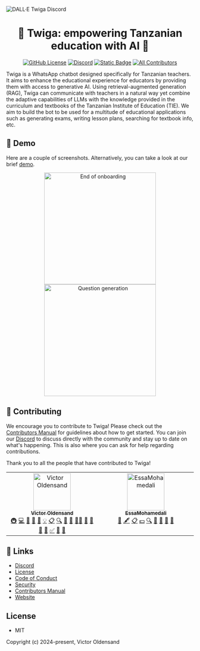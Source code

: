 ![DALL·E Twiga Discord](https://github.com/user-attachments/assets/de0cc88b-b75f-43aa-850c-34c1315a5980)

<h1 align="center">🦒 Twiga: empowering Tanzanian education with AI 🦒</h1>

<div align="center">

[![GitHub License](https://img.shields.io/github/license/jurmy24/twiga)](https://github.com/jurmy24/twiga?tab=MIT-1-ov-file)
[![Discord](https://img.shields.io/discord/1260910452683178024?style=flat&logo=discord&logoColor=white)](https://discord.gg/bCe2HfZY2C)
[![Static Badge](https://img.shields.io/badge/thesis_repo-%235b5b5b?logo=github&link=https%3A%2F%2Fgithub.com%2Fjurmy24%2Ftwiga-thesis)](https://github.com/jurmy24/twiga-thesis)
[![All Contributors](https://img.shields.io/github/all-contributors/jurmy24/twiga?color=ee8449&style=flat-square)](#contributors)

</div>

Twiga is a WhatsApp chatbot designed specifically for Tanzanian teachers. It aims to enhance the educational experience for educators by providing them with access to generative AI. Using retrieval-augmented generation (RAG), Twiga can communicate with teachers in a natural way yet combine the adaptive capabilities of LLMs with the knowledge provided in the curriculum and textbooks of the Tanzanian Institute of Education (TIE). We aim to build the bot to be used for a multitude of educational applications such as generating exams, writing lesson plans, searching for textbook info, etc.

## 📱 Demo

Here are a couple of screenshots. Alternatively, you can take a look at our brief [demo](https://github.com/jurmy24/twiga/blob/documentation/docs/twiga.gif).

<p align="center">
  <img src="https://github.com/user-attachments/assets/27fb128e-32f0-4265-baf8-2dc3ec69ca5f" alt="End of onboarding" width="300"/>
  <img src="https://github.com/user-attachments/assets/cd5bd256-9b48-487e-aa7b-d0efabf33e94" alt="Question generation" width="300"/>
</p>

## 🤝 Contributing

We encourage you to contribute to Twiga! Please check out the [Contributors Manual](https://github.com/jurmy24/twiga/blob/main/CONTRIBUTING.md) for guidelines about how to get started. You can join our [Discord](https://discord.gg/bCe2HfZY2C) to discuss directly with the community and stay up to date on what's happening. This is also where you can ask for help regarding contributions.

Thank you to all the people that have contributed to Twiga!

<!-- ALL-CONTRIBUTORS-LIST:START - Do not remove or modify this section -->
<!-- prettier-ignore-start -->
<!-- markdownlint-disable -->
<table>
  <tbody>
    <tr>
      <td align="center" valign="top" width="14.28%"><a href="https://github.com/jurmy24"><img src="https://avatars.githubusercontent.com/u/21913954?v=4?s=100" width="100px;" alt="Victor Oldensand"/><br /><sub><b>Victor Oldensand</b></sub></a><br /><a href="#infra-jurmy24" title="Infrastructure (Hosting, Build-Tools, etc)">🚇</a> <a href="#code-jurmy24" title="Code">💻</a> <a href="#bug-jurmy24" title="Bug reports">🐛</a> <a href="#doc-jurmy24" title="Documentation">📖</a> <a href="#design-jurmy24" title="Design">🎨</a> <a href="#example-jurmy24" title="Examples">💡</a> <a href="#eventOrganizing-jurmy24" title="Event Organizing">📋</a> <a href="#fundingFinding-jurmy24" title="Funding Finding">🔍</a> <a href="#ideas-jurmy24" title="Ideas, Planning, & Feedback">🤔</a> <a href="#maintenance-jurmy24" title="Maintenance">🚧</a> <a href="#mentoring-jurmy24" title="Mentoring">🧑‍🏫</a> <a href="#projectManagement-jurmy24" title="Project Management">📆</a> <a href="#question-jurmy24" title="Answering Questions">💬</a> <a href="#review-jurmy24" title="Reviewed Pull Requests">👀</a> <a href="#research-jurmy24" title="Research">🔬</a> <a href="#tutorial-jurmy24" title="Tutorials">✅</a> <a href="#talk-jurmy24" title="Talks">📢</a> <a href="#userTesting-jurmy24" title="User Testing">📓</a></td>
      <td align="center" valign="top" width="14.28%"><a href="https://github.com/EssaMohamedali"><img src="https://avatars.githubusercontent.com/u/50261366?v=4?s=100" width="100px;" alt="EssaMohamedali"/><br /><sub><b>EssaMohamedali</b></sub></a><br /><a href="#business-EssaMohamedali" title="Business development">💼</a> <a href="#content-EssaMohamedali" title="Content">🖋</a> <a href="#eventOrganizing-EssaMohamedali" title="Event Organizing">📋</a> <a href="#financial-EssaMohamedali" title="Financial">💵</a> <a href="#fundingFinding-EssaMohamedali" title="Funding Finding">🔍</a> <a href="#ideas-EssaMohamedali" title="Ideas, Planning, & Feedback">🤔</a> <a href="#projectManagement-EssaMohamedali" title="Project Management">📆</a> <a href="#promotion-EssaMohamedali" title="Promotion">📣</a> <a href="#talk-EssaMohamedali" title="Talks">📢</a></td>
    </tr>
  </tbody>
</table>

<!-- markdownlint-restore -->
<!-- prettier-ignore-end -->

<!-- ALL-CONTRIBUTORS-LIST:END -->



## 🔗 Links

- [Discord](https://discord.gg/bCe2HfZY2C)
- [License](https://github.com/jurmy24/twiga?tab=MIT-1-ov-file)
- [Code of Conduct](https://github.com/jurmy24/twiga?tab=coc-ov-file#)
- [Security](https://github.com/jurmy24/twiga?tab=security-ov-file#)
- [Contributors Manual](https://github.com/jurmy24/twiga/blob/main/CONTRIBUTING.md)
- [Website](https://ai.or.tz/)

## License

- MIT

Copyright (c) 2024-present, Victor Oldensand
